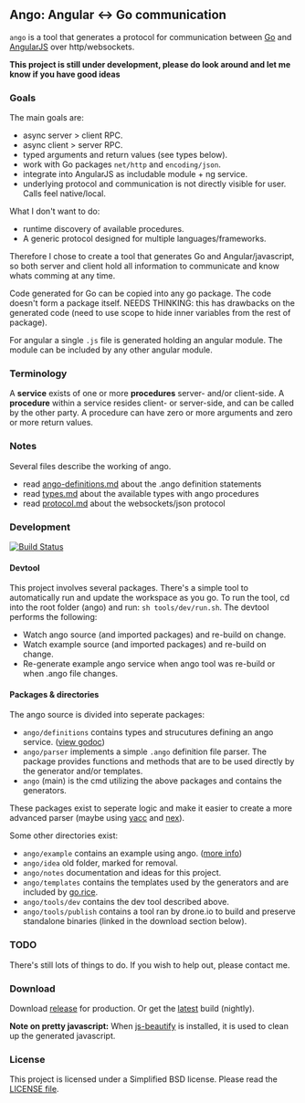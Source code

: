 ## Ango: Angular <-> Go communication

`ango` is a tool that generates a protocol for communication between [Go](http://golang.org) and [AngularJS](http://angularjs.org) over http/websockets.

**This project is still under development, please do look around and let me know if you have good ideas**

### Goals

The main goals are:
 - async server > client RPC.
 - async client > server RPC.
 - typed arguments and return values (see types below).
 - work with Go packages `net/http` and `encoding/json`.
 - integrate into AngularJS as includable module + ng service.
 - underlying protocol and communication is not directly visible for user. Calls feel native/local.

What I don't want to do:
 - runtime discovery of available procedures.
 - A generic protocol designed for multiple languages/frameworks.

Therefore I chose to create a tool that generates Go and Angular/javascript, so both server and client hold all information to communicate and know whats comming at any time.

Code generated for Go can be copied into any go package. The code doesn't form a package itself.
NEEDS THINKING: this has drawbacks on the generated code (need to use scope to hide inner variables from the rest of package).

For angular a single `.js` file is generated  holding an angular module. The module can be included by any other angular module.

### Terminology
A **service** exists of one or more **procedures** server- and/or client-side.
A **procedure** within a service resides client- or server-side, and can be called by the other party.
A procedure can have zero or more arguments and zero or more return values.

### Notes
Several files describe the working of ango.

 - read [ango-definitions.md](notes/ango-definitions.md) about the .ango definition statements
 - read [types.md](notes/types.md) about the available types with ango procedures
 - read [protocol.md](notes/protocol.md) about the websockets/json protocol

### Development

[![Build Status](https://drone.io/github.com/GeertJohan/ango/status.png)](https://drone.io/github.com/GeertJohan/ango/latest)

#### Devtool
This project involves several packages. There's a simple tool to automatically run and update the workspace as you go.
To run the tool, cd into the root folder (ango) and run: `sh tools/dev/run.sh`.
The devtool performs the following:
 - Watch ango source (and imported packages) and re-build on change.
 - Watch example source (and imported packages) and re-build on change.
 - Re-generate example ango service when ango tool was re-build or when .ango file changes.

#### Packages & directories
The ango source is divided into seperate packages:
 - `ango/definitions` contains types and strucutures defining an ango service. ([view godoc](http://godoc.org/github.com/GeertJohan/ango/definitions))
 - `ango/parser` implements a simple `.ango` definition file parser. The package provides functions and methods that are to be used directly by the generator and/or templates.
 - `ango` (main) is the cmd utilizing the above packages and contains the generators.

These packages exist to seperate logic and make it easier to create a more advanced parser (maybe using [yacc](http://golang.org/cmd/yacc/) and [nex](https://github.com/blynn/nex)).

Some other directories exist:
 - `ango/example` contains an example using ango. ([more info](example/README.md))
 - `ango/idea` old folder, marked for removal.
 - `ango/notes` documentation and ideas for this project.
 - `ango/templates` contains the templates used by the generators and are included by [go.rice](https://github.com/GeertJohan/go.rice).
 - `ango/tools/dev` contains the dev tool described above.
 - `ango/tools/publish` contains a tool ran by drone.io to build and preserve standalone binaries (linked in the download section below).

### TODO
There's still lots of things to do. If you wish to help out, please contact me.

### Download
Download [release](https://drone.io/github.com/GeertJohan/ango/files/ango-release) for production. Or get the [latest](https://drone.io/github.com/GeertJohan/ango/files/ango-latest) build (nightly).

**Note on pretty javascript:** When [js-beautify](https://github.com/einars/js-beautify) is installed, it is used to clean up the generated javascript.

### License
This project is licensed under a Simplified BSD license. Please read the [LICENSE file](LICENSE).
